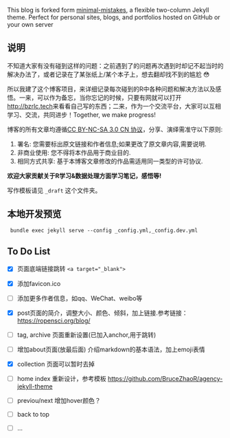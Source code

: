 
This blog is forked form [minimal-mistakes](https://mmistakes.github.io/minimal-mistakes/), a flexible two-column Jekyll theme. Perfect for personal sites, blogs, and portfolios hosted on GitHub or your own server

## 说明

不知道大家有没有碰到这样的问题：之前遇到了的问题再次遇到时却记不起当时的解决办法了，或者记录在了某张纸上/某个本子上，想去翻却找不到的尴尬  :flushed:

所以我建了这个博客项目，来详细记录每次碰到的R中各种问题和解决方法以及感悟。一来，可以作为备忘，当你忘记的时候，只要有网就可以打开<http://bzrlc.tech>来看看自己写的东西；二来，作为一个交流平台，大家可以互相学习、交流，共同进步！Together, we make progress!

博客的所有文章均遵循[CC BY-NC-SA 3.0 CN 协议](https://creativecommons.org/licenses/by-nc-sa/3.0/cn/)，分享、演绎需准守以下原则:

1. 署名: 您需要标出原文链接和作者信息;如果更改了原文章内容,需要说明.
2. 非商业使用: 您不得将本作品用于商业目的.
3. 相同方式共享: 基于本博客文章修改的作品需适用同一类型的许可协议.

**欢迎大家贡献关于R学习&数据处理方面学习笔记，感悟等!**

写作模板请见 `_draft` 这个文件夹。



## 本地开发预览

` bundle exec jekyll serve --config _config.yml,_config.dev.yml`

## To Do List

- [x] 页面底端链接跳转 `<a target="_blank">`
- [x] 添加favicon.ico
- [ ] 添加更多作者信息，如qq、WeChat、weibo等
- [x] post页面的简介，调整大小、颜色、倾斜，加上链接.参考链接：https://ropensci.org/blog/
- [ ] tag, archive 页面重新设置(已加入anchor,用于跳转)
- [ ] 增加about页面(放最后面) 介绍markdown的基本语法，加上emoji表情
- [x] collection 页面可以暂时去掉
- [ ] home index 重新设计，参考模板 https://github.com/BruceZhaoR/agency-jekyll-theme
- [ ] previou/next 增加hover颜色？
- [ ] back to top 
- [ ] ... 



